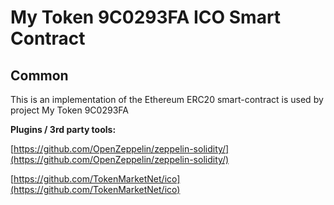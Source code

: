 # My Token 9C0293FA ICO Smart Contract

## Common

This is an implementation of the Ethereum ERC20 smart-contract is used by project My Token 9C0293FA

<b>Plugins / 3rd party tools:</b>

[https://github.com/OpenZeppelin/zeppelin-solidity/](https://github.com/OpenZeppelin/zeppelin-solidity/)

[https://github.com/TokenMarketNet/ico](https://github.com/TokenMarketNet/ico)